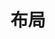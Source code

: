 ---
title: 布局
description: Nuxt.js 的布局示例
github: custom-layouts
livedemo: https://nuxt-custom-layouts.gomix.me/
liveedit: https://gomix.com/#!/project/nuxt-custom-layouts
documentation: /guide/views#布局
---